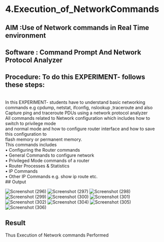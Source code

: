 # 4.Execution_of_NetworkCommands
## AIM :Use of Network commands in Real Time environment
## Software : Command Prompt And Network Protocol Analyzer
## Procedure: To do this EXPERIMENT- follows these steps:
<BR>
In this EXPERIMENT- students have to understand basic networking commands e.g cpdump, netstat, ifconfig, nslookup ,traceroute and also Capture ping and traceroute PDUs using a network protocol analyzer 
<BR>
All commands related to Network configuration which includes how to switch to privilege mode
<BR>
and normal mode and how to configure router interface and how to save this configuration to
<BR>
flash memory or permanent memory.
<BR>
This commands includes
<BR>
• Configuring the Router commands
<BR>
• General Commands to configure network
<BR>
• Privileged Mode commands of a router 
<BR>
• Router Processes & Statistics
<BR>
• IP Commands
<BR>
• Other IP Commands e.g. show ip route etc.
<BR>
## Output

![Screenshot (296)](https://github.com/user-attachments/assets/d02acef8-ea8a-42e3-9ff3-d91a633d7d35)
![Screenshot (297)](https://github.com/user-attachments/assets/acc36d56-9290-4073-b175-7feaaa1fbf08)
![Screenshot (298)](https://github.com/user-attachments/assets/f8aed832-9d6e-45ae-b02f-528f86acadd3)
![Screenshot (299)](https://github.com/user-attachments/assets/1a1941ba-9719-4638-b278-6149a1f3b85d)
![Screenshot (300)](https://github.com/user-attachments/assets/ef6e11cc-9a36-4cea-8282-a407cf037f6b)
![Screenshot (301)](https://github.com/user-attachments/assets/b614a017-a747-47ff-9048-09127ec4523b)
![Screenshot (302)](https://github.com/user-attachments/assets/c2e79e82-da37-473e-9a3c-c8ac8d5ea333)
![Screenshot (304)](https://github.com/user-attachments/assets/112e3411-cfa6-4fe8-a616-e648faccfeae)
![Screenshot (305)](https://github.com/user-attachments/assets/b7b2afbc-4094-4ea6-8ba4-bae0cd612c55)
![Screenshot (306)](https://github.com/user-attachments/assets/21e2dfbc-a97a-4250-a73d-32bf7e2cf0d5)

## Result
Thus Execution of Network commands Performed 
